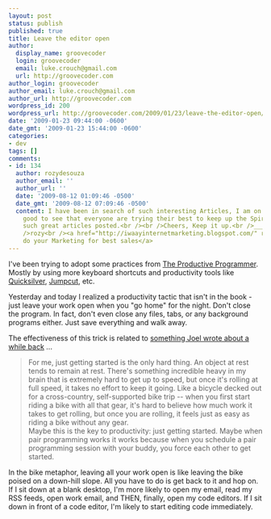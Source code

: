 ```yaml
---
layout: post
status: publish
published: true
title: Leave the editor open
author:
  display_name: groovecoder
  login: groovecoder
  email: luke.crouch@gmail.com
  url: http://groovecoder.com
author_login: groovecoder
author_email: luke.crouch@gmail.com
author_url: http://groovecoder.com
wordpress_id: 200
wordpress_url: http://groovecoder.com/2009/01/23/leave-the-editor-open/
date: '2009-01-23 09:44:00 -0600'
date_gmt: '2009-01-23 15:44:00 -0600'
categories:
- dev
tags: []
comments:
- id: 134
  author: rozydesouza
  author_email: ''
  author_url: ''
  date: '2009-08-12 01:09:46 -0500'
  date_gmt: '2009-08-12 07:09:46 -0500'
  content: I have been in search of such interesting Articles, I am on a holiday its
    good to see that everyone are trying their best to keep up the Spirit by having
    such great articles posted.<br /><br />Cheers, Keep it up.<br />___________________<br
    />rozy<br /><a href="http://iwaayinternetmarketing.blogspot.com/" rel="nofollow">We
    do your Marketing for best sales</a>
---
```

<p>I've been trying to adopt some practices from <a href="http://oreilly.com/catalog/9780596519780/">The Productive Programmer</a>. Mostly by using more keyboard shortcuts and productivity tools like <a href="http://docs.blacktree.com/quicksilver/what_is_quicksilver">Quicksilver</a>, <a href="http://jumpcut.sourceforge.net/">Jumpcut</a>, etc.</p>
<p>Yesterday and today I realized a productivity tactic that isn't in the book - just leave your work open when you "go home" for the night. Don't close the program. In fact, don't even close any files, tabs, or any background programs either. Just save everything and walk away.</p>
<p>The effectiveness of this trick is related to <a href="http://www.joelonsoftware.com/articles/fog0000000339.html">something Joel wrote about a while back</a> ...</p>
<blockquote><p>For me, just getting started is the only hard thing. An object at rest tends to remain at rest. There's something incredible heavy in my brain that is extremely hard to get up to speed, but once it's rolling at full speed, it takes no effort to keep it going. Like a bicycle decked out for a cross-country, self-supported bike trip -- when you first start riding a bike with all that gear, it's hard to believe how much work it takes to get rolling, but once you are rolling, it feels just as easy as riding a bike without any gear.<br />Maybe this is the key to productivity: just getting started. Maybe when pair programming works it works because when you schedule a pair programming session with your buddy, you force each other to get started.</p></blockquote>
<p>In the bike metaphor, leaving all your work open is like leaving the bike poised on a down-hill slope. All you have to do is get back to it and hop on. If I sit down at a blank desktop, I'm more likely to open my email, read my RSS feeds, open work email, and THEN, finally, open my code editors. If I sit down in front of a code editor, I'm likely to start editing code immediately.</p>
